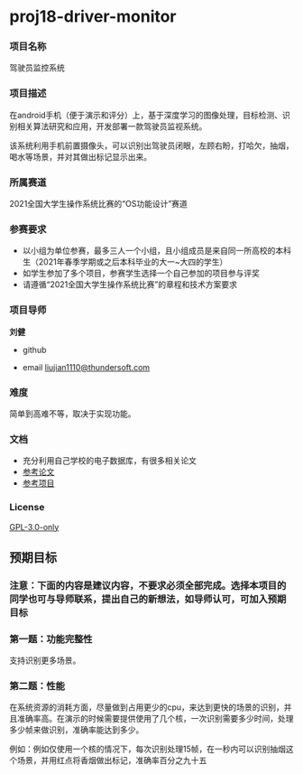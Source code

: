 # proj18-driver-monitor
### 项目名称
驾驶员监控系统

### 项目描述

在android手机（便于演示和评分）上，基于深度学习的图像处理，目标检测、识别相关算法研究和应用，开发部署一款驾驶员监视系统。

该系统利用手机前置摄像头，可以识别出驾驶员闭眼，左顾右盼，打哈欠，抽烟，喝水等场景，并对其做出标记显示出来。

### 所属赛道

2021全国大学生操作系统比赛的“OS功能设计”赛道

### 参赛要求

- 以小组为单位参赛，最多三人一个小组，且小组成员是来自同一所高校的本科生（2021年春季学期或之后本科毕业的大一~大四的学生）
- 如学生参加了多个项目，参赛学生选择一个自己参加的项目参与评奖
- 请遵循“2021全国大学生操作系统比赛”的章程和技术方案要求

### 项目导师

**刘健**

* github 

* email [liujian1110@thundersoft.com](mailto:dengfp0924@thundersoft.com)

### 难度

简单到高难不等，取决于实现功能。

### 文档

-   充分利用自己学校的电子数据库，有很多相关论文
-   [参考论文](https://kns.cnki.net/kcms/detail/detail.aspx?dbcode=CMFD&dbname=CMFD202001&filename=1020727522.nh&v=N0vEs1cG1s8T9%25mmd2FN2FzREuzFCK1AhlrN%25mmd2FHJuCkEjAq%25mmd2BLjqX4iYHTuCqHkLqSl4yHr)
-   [参考项目](https://blog.csdn.net/innost/article/details/41678361)

### License

[GPL-3.0-only](https://opensource.org/licenses/GPL-3.0)

## 预期目标

### 注意：下面的内容是建议内容，不要求必须全部完成。选择本项目的同学也可与导师联系，提出自己的新想法，如导师认可，可加入预期目标

### 第一题：功能完整性

支持识别更多场景。

### 第二题：性能

在系统资源的消耗方面，尽量做到占用更少的cpu，来达到更快的场景的识别，并且准确率高。在演示的时候需要提供使用了几个核，一次识别需要多少时间，处理多少帧来做识别，准确率能达到多少。

例如：例如仅使用一个核的情况下，每次识别处理15帧，在一秒内可以识别抽烟这个场景，并用红点将香烟做出标记，准确率百分之九十五